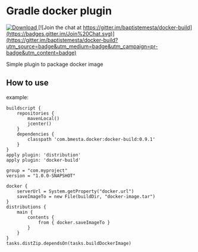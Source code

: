 Gradle docker plugin
======================
[ ![Download](https://api.bintray.com/packages/baptistemesta/maven/docker-build/images/download.svg) ](https://bintray.com/baptistemesta/maven/docker-build/_latestVersion)
[![Join the chat at https://gitter.im/baptistemesta/docker-build](https://badges.gitter.im/Join%20Chat.svg)](https://gitter.im/baptistemesta/docker-build?utm_source=badge&utm_medium=badge&utm_campaign=pr-badge&utm_content=badge)

Simple plugin to package docker image

How to use
--------
example:
```
buildscript {
    repositories {
        mavenLocal()
        jcenter()
    }
    dependencies {
        classpath 'com.bmesta.docker:docker-build:0.9.1'
    }
}
apply plugin: 'distribution'
apply plugin: 'docker-build'

group = "com.myproject"
version = "1.0.0-SNAPSHOT"

docker {
    serverUrl = System.getProperty("docker.url")
    saveImageTo = new File(buildDir, "docker-image.tar")
}
distributions {
    main {
        contents {
            from { docker.saveImageTo }
        }
    }
}
tasks.distZip.dependsOn(tasks.buildDockerImage)
```
